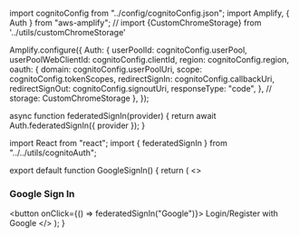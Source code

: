 import cognitoConfig from "../config/cognitoConfig.json";
import Amplify, { Auth } from "aws-amplify";
// import {CustomChromeStorage} from '../utils/customChromeStorage'

Amplify.configure({
    Auth: {
        userPoolId: cognitoConfig.userPool,
        userPoolWebClientId: cognitoConfig.clientId,
        region: cognitoConfig.region,
        oauth: {
            domain: cognitoConfig.userPoolUri,
            scope: cognitoConfig.tokenScopes,
            redirectSignIn: cognitoConfig.callbackUri,
            redirectSignOut: cognitoConfig.signoutUri,
            responseType: "code",
        },
        // storage: CustomChromeStorage
    },
});




async function federatedSignIn(provider) {
    return await Auth.federatedSignIn({ provider });
}


import React from "react";
import { federatedSignIn } from "../../utils/cognitoAuth";

export default function GoogleSignIn() {
    return (
        <>
            <h3>Google Sign In</h3>
            <button onClick={() => federatedSignIn("Google")}>
                Login/Register with Google
            </button>
        </>
    );
}
